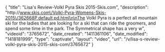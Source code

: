{
    "title": "Lisa's Review-Volkl Pyra Skis 2015-Skis.com",
    "description": "http:\/\/www.skis.com\/Volkl-Pyra-Womens-Skis-2015\/362668P,default,pd.html\n\nThe Volkl Pyra is a perfect all mountain ski for the ladies that are looking for a ski that can ride the groomers, and spend some time in the park. The Symmetrical shape has a very w",
    "videoid": "3765672",
    "date_created": "1411361106",
    "date_modified": "1418181999",
    "type": "captivate",
    "layout": "video",
    "url": "\/v\/lisa-s-review-volkl-pyra-skis-2015-skis-com\/3765672"
}